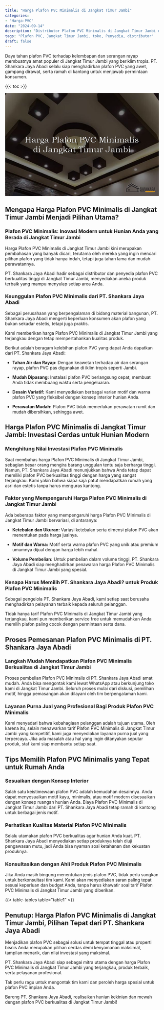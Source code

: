 ```yaml
---
title: "Harga Plafon PVC Minimalis di Jangkat Timur Jambi"
categories: 
- "Harga-PVC"
date: "2024-09-14"
description: "Distributor Plafon PVC Minimalis di Jangkat Timur Jambi untuk rumah, office, dan toko. Produk berkualitas, variasi motif, warna menarik, dengan jasa pemasangan oleh tim ahli serta jaminan resmi!|Layanan penyediaan Plafon PVC Minimalis di Jangkat Timur Jambi untuk kebutuhan tempat tinggal, perkantoran, maupun gerai, dengan produk terbaik dan instalasi oleh tenaga ahli berpengalaman serta garansi resmi.|Solusi Plafon PVC Minimalis di Jangkat Timur Jambi yang terpercaya untuk rumah, office, dan ritel, dengan panel terbaik dan instalasi ditangani oleh teknisi berpengalaman serta kepastian resmi.|Penyediaan Plafon PVC Minimalis di Jangkat Timur Jambi bagi hunian, kantor, serta ritel, beserta panel berkualitas dan pemasangan dikerjakan oleh teknisi ahli, dilengkapi dengan jaminan resmi.}"
tags: "Plafon PVC, Jangkat Timur Jambi, toko, Penyedia, distributor"
draft: false
---
```


Daya tahan plafon PVC terhadap kelembapan dan serangan rayap membuatnya amat populer di Jangkat Timur Jambi yang beriklim tropis. PT. Shankara Jaya Abadi selalu siap menghadirkan plafon PVC yang awet, gampang dirawat, serta ramah di kantong untuk menjawab permintaan konsumen.

{{< toc >}}

![Harga Plafon PVC Minimalis di Jangkat Timur Jambi](/images/Harga-PVC/Harga-Plafon-PVC-Minimalis-di-Jangkat-Timur-Jambi.png)


## Mengapa Harga Plafon PVC Minimalis di Jangkat Timur Jambi Menjadi Pilihan Utama?

### Plafon PVC Minimalis: Inovasi Modern untuk Hunian Anda yang Berada di Jangkat Timur Jambi

Harga Plafon PVC Minimalis di Jangkat Timur Jambi kini merupakan pembahasan yang banyak dicari, terutama oleh mereka yang ingin mencari pilihan plafon yang tidak hanya indah, tetapi juga tahan lama dan mudah perawatannya.

PT. Shankara Jaya Abadi hadir sebagai distributor dan penyedia plafon PVC berkualitas tinggi di Jangkat Timur Jambi, menyediakan aneka produk terbaik yang mampu menyulap setiap area Anda.

### Keunggulan Plafon PVC Minimalis dari PT. Shankara Jaya Abadi

Sebagai perusahaan yang berpengalaman di bidang material bangunan, PT. Shankara Jaya Abadi mengerti keperluan konsumen akan plafon yang bukan sekadar estetis, tetapi juga praktis.

Kami memberikan harga Plafon PVC Minimalis di Jangkat Timur Jambi yang terjangkau dengan tetap mempertahankan kualitas produk.

Berikut adalah beragam kelebihan plafon PVC yang dapat Anda dapatkan dari PT. Shankara Jaya Abadi:

- **Tahan Air dan Rayap:** Dengan keawetan terhadap air dan serangan rayap, plafon PVC pas digunakan di iklim tropis seperti Jambi.

- **Mudah Dipasang:** Instalasi plafon PVC berlangsung cepat, membuat Anda tidak membuang waktu serta pengeluaran.

- **Desain Variatif:** Kami menyediakan berbagai varian motif dan warna plafon PVC yang fleksibel dengan konsep interior hunian Anda.

- **Perawatan Mudah:** Plafon PVC tidak memerlukan perawatan rumit dan mudah dibersihkan, sehingga awet.

## Harga Plafon PVC Minimalis di Jangkat Timur Jambi: Investasi Cerdas untuk Hunian Modern

### Menghitung Nilai Investasi Plafon PVC Minimalis

Saat membahas harga Plafon PVC Minimalis di Jangkat Timur Jambi, sebagian besar orang mengira barang unggulan tentu saja berharga tinggi. Namun, PT. Shankara Jaya Abadi menunjukkan bahwa Anda tetap dapat memiliki plafon PVC berkualitas tinggi dengan harga yang sangat terjangkau. Kami yakin bahwa siapa saja patut mendapatkan rumah yang asri dan estetis tanpa harus menguras kantong.

### Faktor yang Mempengaruhi Harga Plafon PVC Minimalis di Jangkat Timur Jambi

Ada beberapa faktor yang mempengaruhi harga Plafon PVC Minimalis di Jangkat Timur Jambi bervariasi, di antaranya:

- **Ketebalan dan Ukuran:** Variasi ketebalan serta dimensi plafon PVC akan menentukan pada harga jualnya.

- **Motif dan Warna:** Motif serta warna plafon PVC yang unik atau premium umumnya dijual dengan harga lebih mahal.

- **Volume Pembelian:** Untuk pembelian dalam volume tinggi, PT. Shankara Jaya Abadi siap menghadirkan penawaran harga Plafon PVC Minimalis di Jangkat Timur Jambi yang spesial.

### Kenapa Harus Memilih PT. Shankara Jaya Abadi? untuk Produk Plafon PVC Minimalis

Sebagai pengelola PT. Shankara Jaya Abadi, kami setiap saat berusaha menghadirkan pelayanan terbaik kepada seluruh pelanggan.

Tidak hanya tarif Plafon PVC Minimalis di Jangkat Timur Jambi yang terjangkau, kami pun memberikan service free untuk memudahkan Anda memilih plafon paling cocok dengan permintaan serta dana.

## Proses Pemesanan Plafon PVC Minimalis di PT. Shankara Jaya Abadi

### Langkah Mudah Mendapatkan Plafon PVC Minimalis Berkualitas di Jangkat Timur Jambi

Proses pembelian Plafon PVC Minimalis di PT. Shankara Jaya Abadi amat mudah. Anda bisa mengontak kami lewat WhatsApp atau berkunjung toko kami di Jangkat Timur Jambi. Seluruh proses mulai dari diskusi, pemilihan motif, hingga pemasangan akan dilayani oleh tim berpengalaman kami.

### Layanan Purna Jual yang Profesional Bagi Produk Plafon PVC Minimalis

Kami menyadari bahwa kebahagiaan pelanggan adalah tujuan utama. Oleh karena itu, selain menawarkan tarif Plafon PVC Minimalis di Jangkat Timur Jambi yang kompetitif, kami juga menyediakan layanan purna jual yang terpercaya. Jika ada masalah atau hal yang ingin ditanyakan seputar produk, staf kami siap membantu setiap saat.

## Tips Memilih Plafon PVC Minimalis yang Tepat untuk Rumah Anda

### Sesuaikan dengan Konsep Interior

Salah satu keistimewaan plafon PVC adalah kemudahan desainnya. Anda dapat menyesuaikan motif kayu, minimalis, atau motif modern disesuaikan dengan konsep ruangan hunian Anda. Biaya Plafon PVC Minimalis di Jangkat Timur Jambi dari PT. Shankara Jaya Abadi tetap ramah di kantong untuk berbagai jenis motif.

### Perhatikan Kualitas Material Plafon PVC Minimalis

Selalu utamakan plafon PVC berkualitas agar hunian Anda kuat. PT. Shankara Jaya Abadi menyediakan setiap produknya telah diuji pengawasan mutu, jadi Anda bisa nyaman soal ketahanan dan kekuatan produknya.

### Konsultasikan dengan Ahli Produk Plafon PVC Minimalis

Jika Anda masih bingung menentukan jenis plafon PVC, tidak perlu sungkan untuk berkonsultasi tim kami. Kami akan menyediakan saran paling tepat sesuai keperluan dan budget Anda, tanpa harus khawatir soal tarif Plafon PVC Minimalis di Jangkat Timur Jambi yang diberikan.

{{< table-tables table="table1" >}}

## Penutup: Harga Plafon PVC Minimalis di Jangkat Timur Jambi, Pilihan Tepat dari PT. Shankara Jaya Abadi

Menjadikan plafon PVC sebagai solusi untuk tempat tinggal atau properti bisnis Anda merupakan pilihan cerdas demi kenyamanan maksimal, tampilan menarik, dan nilai investasi yang maksimal.

PT. Shankara Jaya Abadi siap sebagai mitra utama dengan harga Plafon PVC Minimalis di Jangkat Timur Jambi yang terjangkau, produk terbaik, serta pelayanan profesional.

Tak perlu ragu untuk mengontak tim kami dan peroleh harga spesial untuk plafon PVC impian Anda.

Bareng PT. Shankara Jaya Abadi, realisaikan hunian kekinian dan mewah dengan plafon PVC berkualitas di Jangkat Timur Jambi!